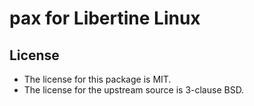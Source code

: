 # pax for Libertine Linux

## License

* The license for this package is MIT.
* The license for the upstream source is 3-clause BSD.
